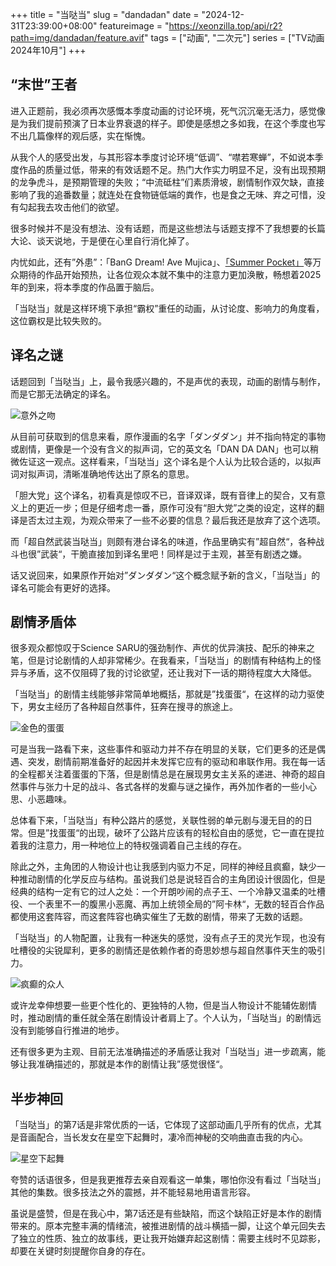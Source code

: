 +++
title = "当哒当"
slug = "dandadan"
date = "2024-12-31T23:39:00+08:00"
featureimage = "https://xeonzilla.top/api/r2?path=img/dandadan/feature.avif"
tags = ["动画", "二次元"]
series = ["TV动画 2024年10月"]
+++
## “末世”王者
进入正题前，我必须再次感慨本季度动画的讨论环境，死气沉沉毫无活力，感觉像是为我们提前预演了日本业界衰退的样子。即使是感想之多如我，在这个季度也写不出几篇像样的观后感，实在惭愧。

从我个人的感受出发，与其形容本季度讨论环境“低调”、“噤若寒蝉”，不如说本季度作品的质量过低，带来的有效话题不足。热门大作实力明显不足，没有出现预期的龙争虎斗，是预期管理的失败；“中流砥柱”们素质滑坡，剧情制作双欠缺，直接影响了我的追番数量；就连处在食物链低端的粪作，也是食之无味、弃之可惜，没有勾起我去攻击他们的欲望。

很多时候并不是没有想法、没有话题，而是这些想法与话题支撑不了我想要的长篇大论、谈天说地，于是便在心里自行消化掉了。

内忧如此，还有”外患”：「BanG Dream! Ave Mujica」、[「Summer Pocket」](/post/summer_pockets/)等万众期待的作品开始预热，让各位观众本就不集中的注意力更加涣散，畅想着2025年的到来，将本季度的作品置于脑后。

「当哒当」就是这样环境下承担“霸权”重任的动画，从讨论度、影响力的角度看，这位霸权是比较失败的。

## 译名之谜
话题回到「当哒当」上，最令我感兴趣的，不是声优的表现，动画的剧情与制作，而是它那无法确定的译名。

![意外之吻](https://xeonzilla.top/api/r2?path=img/dandadan/01.avif "意外之吻")

从目前可获取到的信息来看，原作漫画的名字「ダンダダン」并不指向特定的事物或剧情，更像是一个没有含义的拟声词，它的英文名「DAN DA DAN」也可以稍微佐证这一观点。这样看来，「当哒当」这个译名是个人认为比较合适的，以拟声词对拟声词，清晰准确地传达出了原名的意思。

「胆大党」这个译名，初看真是惊叹不已，音译双译，既有音律上的契合，又有意义上的更近一步；但是仔细考虑一番，原作可没有“胆大党”之类的设定，这样的翻译是否太过主观，为观众带来了一些不必要的信息？最后我还是放弃了这个选项。

而「超自然武装当哒当」则颇有港台译名的味道，作品里确实有”超自然“，各种战斗也很”武装“，干脆直接加到译名里吧！同样是过于主观，甚至有剧透之嫌。

话又说回来，如果原作开始对”ダンダダン“这个概念赋予新的含义，「当哒当」的译名可能会有更好的选择。

## 剧情矛盾体
很多观众都惊叹于Science SARU的强劲制作、声优的优异演技、配乐的神来之笔，但是讨论剧情的人却非常稀少。在我看来，「当哒当」的剧情有种结构上的怪异与矛盾，这不仅阻碍了我的讨论欲望，还让我对下一话的期待程度大大降低。

「当哒当」的剧情主线能够非常简单地概括，那就是”找蛋蛋“，在这样的动力驱使下，男女主经历了各种超自然事件，狂奔在搜寻的旅途上。

![金色的蛋蛋](https://xeonzilla.top/api/r2?path=img/dandadan/02.avif "金色的蛋蛋")

可是当我一路看下来，这些事件和驱动力并不存在明显的关联，它们更多的还是偶遇、突发，剧情前期准备好的起因并未发挥它应有的驱动和串联作用。我在每一话的全程都关注着蛋蛋的下落，但是剧情总是在展现男女主关系的递进、神奇的超自然事件与张力十足的战斗、各式各样的发癫与谜之操作，再外加作者的一些小心思、小恶趣味。

总体看下来，「当哒当」有种公路片的感觉，关联性弱的单元剧与漫无目的的日常。但是”找蛋蛋“的出现，破坏了公路片应该有的轻松自由的感觉，它一直在提拉着我的注意力，用一种地位上的特权强调着自己主线的存在。

除此之外，主角团的人物设计也让我感到内驱力不足，同样的神经且疯癫，缺少一种推动剧情的化学反应与结构。虽说我们总是说轻百合的主角团设计很固化，但是经典的结构一定有它的过人之处：一个开朗吵闹的点子王、一个冷静又温柔的吐槽役、一个表里不一的腹黑小恶魔、再加上统领全局的”阿卡林“，无数的轻百合作品都使用这套阵容，而这套阵容也确实催生了无数的剧情，带来了无数的话题。

「当哒当」的人物配置，让我有一种迷失的感觉，没有点子王的灵光乍现，也没有吐槽役的尖锐犀利，更多的剧情还是依赖作者的奇思妙想与超自然事件天生的吸引力。

![疯癫的众人](https://xeonzilla.top/api/r2?path=img/dandadan/03.avif "疯癫的众人")

或许龙幸伸想要一些更个性化的、更独特的人物，但是当人物设计不能辅佐剧情时，推动剧情的重任就全落在剧情设计者肩上了。个人认为，「当哒当」的剧情远没有到能够自行推进的地步。

还有很多更为主观、目前无法准确描述的矛盾感让我对「当哒当」进一步疏离，能够让我准确描述的，那就是本作的剧情让我”感觉很怪“。

## 半步神回
「当哒当」的第7话是非常优质的一话，它体现了这部动画几乎所有的优点，尤其是音画配合，当长发女在星空下起舞时，凄冷而神秘的交响曲直击我的内心。

![星空下起舞](https://xeonzilla.top/api/r2?path=img/dandadan/04.avif "星空下起舞")

夸赞的话语很多，但是我更推荐去亲自观看这一单集，哪怕你没有看过「当哒当」其他的集数。很多技法之外的震撼，并不能轻易地用语言形容。

虽说是盛赞，但是在我心中，第7话还是有些缺陷，而这个缺陷正好是本作的剧情带来的。原本完整丰满的情绪流，被推进剧情的战斗横插一脚，让这个单元回失去了独立的性质、独立的故事线，更让我开始嫌弃起这剧情：需要主线时不见踪影，却要在关键时刻提醒你自身的存在。